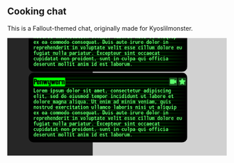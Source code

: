 ## Cooking chat

This is a Fallout-themed chat, originally made for Kyoslilmonster.

![Showcase](https://raw.githubusercontent.com/Penwy/css-chatboxes/main/fallout/assets/demo.png)